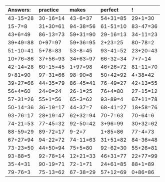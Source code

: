 | Answers: | practice | makes | perfect | ! |
| :--- | :--- | :--- | :--- | :--- |
| 43-15=28 | 30-16=14 | 43-6=37 | 54+31=85 | 29+1=30 | 
| 15-7=8 | 31+30=61 | 94-38=56 | 61-51=10 | 83-47=36 | 
| 43+6=49 | 86-13=73 | 59+31=90 | 29-16=13 | 34-11=23 | 
| 39+49=88 | 0+97=97 | 59+36=95 | 2+23=25 | 80-78=2 | 
| 51-10=41 | 5+78=83 | 53-8=45 | 93-41=52 | 23+20=43 | 
| 10+76=86 | 37+56=93 | 34+63=97 | 66-32=34 | 7+7=14 | 
| 42-14=28 | 60-15=45 | 1+97=98 | 46+26=72 | 81-11=70 | 
| 9+81=90 | 97-31=66 | 98-90=8 | 50+42=92 | 4+38=42 | 
| 39+27=66 | 44+35=79 | 86-45=41 | 76-49=27 | 42+13=55 | 
| 56+4=60 | 24+0=24 | 26-1=25 | 76+4=80 | 27-15=12 | 
| 57-31=26 | 55+1=56 | 65-3=62 | 93-89=4 | 67+11=78 | 
| 50-14=36 | 36-19=17 | 44-37=7 | 68-41=27 | 18+58=76 | 
| 93-76=17 | 28+19=47 | 62+32=94 | 70-7=63 | 70-64=6 | 
| 74-21=53 | 77-45=32 | 92-50=42 | 3+96=99 | 30+32=62 | 
| 88-59=29 | 89-72=17 | 9-2=7 | 1+85=86 | 77-4=73 | 
| 67+27=94 | 94-22=72 | 74-11=63 | 31+51=82 | 84-36=48 | 
| 73-23=50 | 44+50=94 | 75+5=80 | 92-62=30 | 55+26=81 | 
| 93-88=5 | 92-78=14 | 12+21=33 | 46+31=77 | 22+77=99 | 
| 35-4=31 | 90-19=71 | 72-1=71 | 24+61=85 | 88+1=89 | 
| 79-76=3 | 75-13=62 | 67-38=29 | 57+12=69 | 0+86=86 | 

